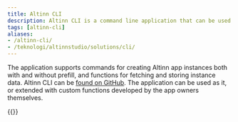 ```yaml
---
title: Altinn CLI
description: Altinn CLI is a command line application that can be used by app owners to access Altinn APIs.
tags: [altinn-cli]
aliases:
- /altinn-cli/
- /teknologi/altinnstudio/solutions/cli/
---
```


The application supports commands for creating Altinn app instances both with and without prefill, and functions for fetching and storing instance data.
Altinn CLI can be [found on GitHub](https://github.com/Altinn/altinn-cli).
The application can be used as it, or extended with custom functions developed by the app owners themselves.



{{<children />}}
